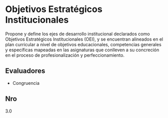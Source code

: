 # Objetivos Estratégicos Institucionales

Propone y define los ejes de desarrollo institucional declarados como Objetivos Estratégicos Institucionales (OEI), y se encuentran alineados en el plan curricular a nivel de objetivos educacionales, competencias generales y específicas mapeadas en las asignaturas que conlleven a su concreción en el proceso de profesionalización y perfeccionamiento.

## Evaluadores
* Congruencia


## Nro
3.0
